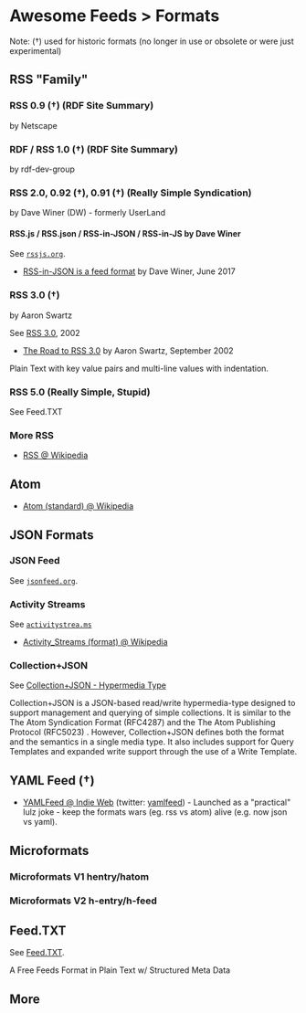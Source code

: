 
# Awesome Feeds > Formats


Note: (†) used for historic formats (no longer in use or obsolete or were just experimental)


## RSS "Family"


### RSS 0.9 (†)  (RDF Site Summary) 

by Netscape


### RDF / RSS 1.0 (†) (RDF Site Summary)

by rdf-dev-group 


### RSS 2.0, 0.92 (†), 0.91 (†)   (Really Simple Syndication)

by Dave Winer (DW) - formerly UserLand

#### RSS.js / RSS.json / RSS-in-JSON / RSS-in-JS by Dave Winer

See [`rssjs.org`](http://rssjs.org).

- [RSS-in-JSON is a feed format](https://github.com/scripting/Scripting-News/blob/master/rss-in-json/README.md) by Dave Winer, June 2017


### RSS 3.0 (†)

by Aaron Swartz

See [RSS 3.0](http://www.aaronsw.com/2002/rss30), 2002

- [The Road to RSS 3.0](http://www.aaronsw.com/weblog/000574) by Aaron Swartz, September 2002

Plain Text with key value pairs and multi-line values with indentation.



### RSS 5.0   (Really Simple, Stupid)

See Feed.TXT


### More RSS

- [RSS @ Wikipedia](https://en.wikipedia.org/wiki/RSS)


## Atom

- [Atom (standard) @ Wikipedia](https://en.wikipedia.org/wiki/Atom_(standard))



## JSON Formats

### JSON Feed

See [`jsonfeed.org`](https://jsonfeed.org).

### Activity Streams

See [`activitystrea.ms`](http://activitystrea.ms)

- [Activity_Streams (format) @ Wikipedia](https://en.wikipedia.org/wiki/Activity_Streams_(format))

### Collection+JSON

See [Collection+JSON - Hypermedia Type](http://amundsen.com/media-types/collection/)

Collection+JSON is a JSON-based read/write hypermedia-type designed to support management and querying of simple collections. It is similar to the The Atom Syndication Format (RFC4287) and the The Atom Publishing Protocol (RFC5023) . However, Collection+JSON defines both the format and the semantics in a single media type. It also includes support for Query Templates and expanded write support through the use of a Write Template.




## YAML Feed (†)

- [YAMLFeed @ Indie Web](https://indieweb.org/YAMLFeed) (twitter: [yamlfeed](https://twitter.com/yamlfeed)) - Launched as a "practical" lulz joke - keep the formats wars (eg. rss vs atom) alive (e.g. now json vs yaml).


## Microformats

### Microformats V1  hentry/hatom

### Microformats V2  h-entry/h-feed



## Feed.TXT

See [Feed.TXT](https://feedtxt.github.io).

A Free Feeds Format in Plain Text w/ Structured Meta Data




## More

